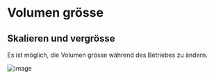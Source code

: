# Volumen grösse 

## Skalieren und vergrösse 


<p> Es ist möglich, die Volumen grösse während des Betriebes zu ändern. <p/>

![image](https://github.com/user-attachments/assets/a89b316d-af79-4884-9e7a-ed83ab1237fc)

